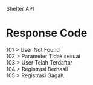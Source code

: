 Shelter API

# Response Code
101 > User Not Found\
102 > Parameter Tidak sesuai\
103 > User Telah Terdaftar\
104 > Registrasi Berhasil\
105 > Registrasi Gagal\